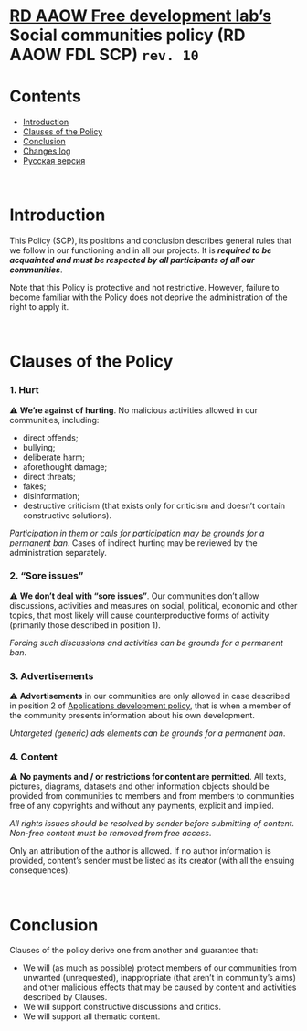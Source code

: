 # [RD AAOW Free development lab’s](https://adslbarxatov.github.io/DPArray) Social communities policy (RD AAOW FDL SCP) ```rev. 10```

# Contents
- [Introduction](#introduction)
- [Clauses of the Policy](#clauses-of-the-policy)
- [Conclusion](#conclusion)
- [Changes log](https://adslbarxatov.github.io/SCP/changelog)
- [Русская версия](https://adslbarxatov.github.io/SCP/ru)

&nbsp;



# Introduction

This Policy (SCP), its positions and conclusion describes general rules that we follow in our functioning
and in all our projects. It is ***required to be acquainted and must be respected by all participants of all our communities***.

Note that this Policy is protective and not restrictive. However, failure to become familiar with the Policy
does not deprive the administration of the right to apply it.

&nbsp;



# Clauses of the Policy

### 1. Hurt

:warning: **We’re against of hurting**. No malicious activities allowed in our communities, including:
- direct offends;
- bullying;
- deliberate harm;
- aforethought damage;
- direct threats;
- fakes;
- disinformation;
- destructive criticism (that exists only for criticism and doesn’t contain constructive solutions).

*Participation in them or calls for participation may be grounds for a permanent ban*. Cases of indirect hurting
may be reviewed by the administration separately.

### 2. “Sore issues”

:warning: **We don’t deal with “sore issues”**.
Our communities don’t allow discussions, activities and measures on social, political, economic and other topics,
that most likely will cause counterproductive forms of activity (primarily those described in position 1).

*Forcing such discussions and activities can be grounds for a permanent ban*.

### 3. Advertisements

:warning: **Advertisements** in our communities are only allowed in case described in position 2
of [Applications development policy](https://adslbarxatov.github.io/ADP), that is when a member of the community
presents information about his own development.

*Untargeted (generic) ads elements can be grounds for a permanent ban*.

### 4. Content

:warning: **No payments and / or restrictions for content are permitted**. All texts, pictures, diagrams, datasets
and other information objects should be provided from communities to members and from members to communities
free of any copyrights and without any payments, explicit and implied.

*All rights issues should be resolved by sender before submitting of content. Non-free content must be removed from free access*.

Only an attribution of the author is allowed. If no author information is provided, content’s sender must be listed
as its creator (with all the ensuing consequences).

&nbsp;



# Conclusion

Clauses of the policy derive one from another and guarantee that:
- We will (as much as possible) protect members of our communities from unwanted (unrequested), inappropriate
(that aren’t in community’s aims) and other malicious effects that may be caused by content and activities described by Clauses.
- We will support constructive discussions and critics.
- We will support all thematic content.
